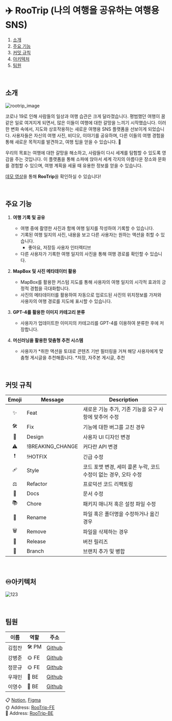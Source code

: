 # ✈️ RooTrip (나의 여행을 공유하는 여행용 SNS)

1. [소개](#소개)
2. [주요 기능](#주요-기능)
3. [커밋 규칙](#커밋-규칙)
4. [아키텍처](#아키텍처)
5. [팀원](#팀원)

<br />

## 소개

![rootrip_image](https://github.com/BangDori/RooTrip-Front/assets/44726494/f668ad36-c3dd-42c7-8d14-5e23433f85d5)

코로나 19로 인해 사람들의 일상과 여행 습관은 크게 달라졌습니다. 평범했던 여행이 꿈같은 일로 여겨지게 되면서, 많은 이들이 여행에 대한 갈망을 느끼기 시작했습니다. 이러한 변화 속에서, 지도와 상호작용하는 새로운 여행용 SNS 플랫폼을 선보이게 되었습니다. 사용자들은 자신의 여행 사진, 비디오, 이야기를 공유하며, 다른 이들의 여행 경험을 통해 새로운 목적지를 발견하고, 여행 팁을 얻을 수 있습니다. 🧳

우리의 목표는 여행에 대한 갈망을 해소하고, 사람들이 다시 세계를 탐험할 수 있도록 영감을 주는 것입니다. 이 플랫폼을 통해 소파에 앉아서 세계 각지의 아름다운 장소와 문화를 경험할 수 있으며, 여행 계획을 세울 때 유용한 정보를 얻을 수 있습니다.

[데모 영상](https://www.youtube.com/watch?v=hT1PIR0VkoY)을 통해 **RooTrip**을 확인하실 수 있습니다!

<br />

## 주요 기능

1. **여행 기록 및 공유**
   - 여행 중에 촬영한 사진과 함께 여행 일지를 작성하여 기록할 수 있습니다.
   - 기록된 여행 일지의 사진, 내용을 보고 다른 사용자는 원하는 액션을 취할 수 있습니다.
      * 좋아요, 저장등 사용자 인터렉티브
   - 다른 사용자가 기록한 여행 일지의 사진을 통해 여행 경로를 확인할 수 있습니다.

2. **MapBox 및 사진 메타데이터 활용**
   - MapBox를 활용한 커스텀 지도를 통해 사용자의 여행 일지의 시각적 효과의 긍정적 경험을 
     극대화합니다.
   - 사진의 메타데이터를 활용하여 자동으로 업로드된 사진의 위치정보를 가져와 사용자의 여행 
     경로를 지도에 표시할 수 있습니다. 

3. **GPT-4를 활용한 이미지 카테고리 분류**
   - 사용자가 업데이트한 이미지의 카테고리를 GPT-4를 이용하여 분류한 후에 저장합니다.

4. **머신러닝을 활용한 맞춤형 추천 시스템**
   - 사용자가 *취한 액션을 토대로 콘텐츠 기반 필터링을 거쳐 해당 사용자에게 맞춤형 게시글을 추천해줍니다.
       *저장, 자주본 게시글, 추천

<br />

## 커밋 규칙

| Emoji | Message          | Description                                                      |
| :---: | ---------------- | ---------------------------------------------------------------- |
|  ✨   | Feat             | 새로운 기능 추가, 기존 기능을 요구 사항에 맞추어 수정               |
|   🛠   | Fix              | 기능에 대한 버그를 고친 경우                                      |
|  🎨   | Design           | 사용자 UI 디자인 변경                                             |
|   ⚠   | !BREAKING_CHANGE | 커다란 API 변경                                                  |
|  ❗   | !HOTFIX          | 긴급 수정                                                        |
|  🩹   | Style            | 코드 포맷 변경, 세미 콜론 누락, 코드 수정이 없는 경우, 오타 수정     |
|   ⚖   | Refactor         | 프로덕션 코드 리팩토링                                            |
|  📃   | Docs             | 문서 수정                                                        |
|  📚   | Chore            | 패키지 매니저 혹은 설정 파일 수정                                  |
|  📂   | Rename           | 파일 혹은 폴더명을 수정하거나 옮긴 경우                            |
|   🗑   | Remove           | 파일을 삭제하는 경우                                              |
|  🎊   | Release          | 버전 릴리즈                                                      |
|  🔀   | Branch           | 브랜치 추가 및 병합                                              |

<br />

## ♾아키텍처

![123](https://github.com/BangDori/RooTrip-Front/assets/44726494/17f256d7-d8bc-4cee-a3ff-aa92772c18f7)

<br />

## 팀원

|      이름     |      역할     |     주소      |
| ------------- | ------------- | ------------- |
| 김힘찬 | 🛠 PM | [Github](https://github.com/HmDol) |
| 강병준 | 🌞 FE | [Github](https://github.com/BangDori) |
| 정문규 | 🌞 FE | [Github](https://github.com/JungMunGyu) |
| 우재민 | 🌚 BE | [Github](https://github.com/WooJJam) |
| 이영수 | 🌚 BE | [Github](https://github.com/youngsu5582) |

📋 [Notion](https://www.notion.so/e0bed146cc4c4280b7c5a05f4df22b90?v=975aa4fe34d6456e9ca84e4fd59690d6), [Figma](https://www.figma.com/file/rUpCTXuQRM4LS9ruN3ydZq/RooTrip_Backup?type=design&node-id=0%3A1&mode=design&t=uE2NIHnA0d43WzNv-1)
<br/> 🌞 Address: [RooTrip-FE](https://github.com/BangDori/RooTrip-Front)
<br/> 🌚 Address: [RooTrip-BE](https://github.com/youngsu5582/RooTrip-Backend)
